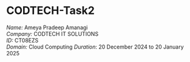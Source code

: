 # CODTECH-Task2
*Name:* Ameya Pradeep Amanagi  
*Company:* CODTECH IT SOLUTIONS  
*ID:* CT08EZS  
*Domain:* Cloud Computing 
*Duration*: 20 December 2024 to 20 January 2025 

